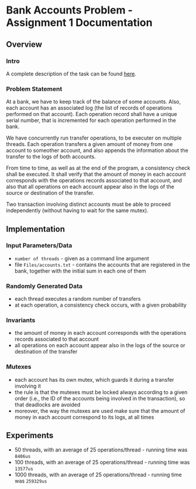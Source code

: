 # Bank Accounts Problem - Assignment 1 Documentation

## Overview
### Intro
A complete description of the task can be found [here](https://www.cs.ubbcluj.ro/~rlupsa/edu/pdp/lab-1-noncooperative-mt.html).

### Problem Statement
At a bank, we have to keep track of the balance of some accounts. Also, each account has an associated log (the list of records of operations performed on that account). Each operation record shall have a unique serial number, that is incremented for each operation performed in the bank.

We have concurrently run transfer operations, to be executer on multiple threads. Each operation transfers a given amount of money from one account to someother account, and also appends the information about the transfer to the logs of both accounts.

From time to time, as well as at the end of the program, a consistency check shall be executed. It shall verify that the amount of money in each account corresponds with the operations records associated to that account, and also that all operations on each account appear also in the logs of the source or destination of the transfer.

Two transaction involving distinct accounts must be able to proceed independently (without having to wait for the same mutex).

## Implementation
### Input Parameters/Data
- ```number of threads``` - given as a command line argument
- file ```Files/accounts.txt``` - contains the accounts that are registered in the bank, together with the initial sum in each one of them

### Randomly Generated Data
- each thread executes a random number of transfers
- at each operation, a consistency check occurs, with a given probability

### Invariants
- the amount of money in each account corresponds with the operations records associated to that account
- all operations on each account appear also in the logs of the source or destination of the transfer

### Mutexes
- each account has its own mutex, which guards it during a transfer involving it
- the rule is that the mutexes must be locked always according to a given order (i.e., the ID of the accounts being involved in the transaction), so that deadlocks are avoided
- moreover, the way the mutexes are used make sure that the amount of money in each account correspond to its logs, at all times

## Experiments
- 50 threads, with an average of 25 operations/thread - running time was ```8406us```
- 100 threads, with an average of 25 operations/thread - running time was ```13577us```
- 1000 threads, with an average of 25 operations/thread - running time was ```259329us```
